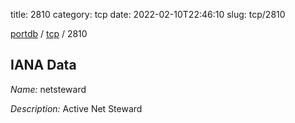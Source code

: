title: 2810
category: tcp
date: 2022-02-10T22:46:10
slug: tcp/2810

[portdb](/) / [tcp](/category/tcp.html) / 2810


## IANA Data

_Name:_ netsteward

_Description:_ Active Net Steward

